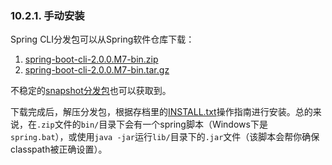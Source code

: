 ### 10.2.1. 手动安装

Spring CLI分发包可以从Spring软件仓库下载：

1. [spring-boot-cli-2.0.0.M7-bin.zip](http://repo.spring.io/snapshot/org/springframework/boot/spring-boot-cli/2.0.0.M7/spring-boot-cli-2.0.0.M7-bin.zip)
2. [spring-boot-cli-2.0.0.M7-bin.tar.gz](http://repo.spring.io/snapshot/org/springframework/boot/spring-boot-cli/2.0.0.M7/spring-boot-cli-2.0.0.M7-bin.tar.gz)

不稳定的[snapshot分发包](http://repo.spring.io/snapshot/org/springframework/boot/spring-boot-cli/)也可以获取到。

下载完成后，解压分发包，根据存档里的[INSTALL.txt](http://raw.github.com/spring-projects/spring-boot/master/spring-boot-cli/src/main/content/INSTALL.txt)操作指南进行安装。总的来说，在`.zip`文件的`bin/`目录下会有一个spring脚本（Windows下是`spring.bat`），或使用`java -jar`运行`lib/`目录下的`.jar`文件（该脚本会帮你确保classpath被正确设置）。
